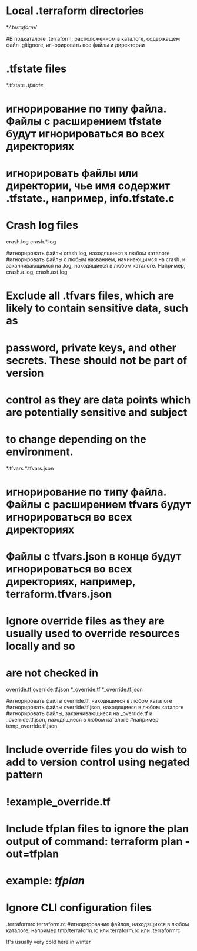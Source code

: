 # Local .terraform directories
**/.terraform/*

#В подкаталоге .terraform, расположенном в каталоге, содержащем файл .gitignore, игнорировать все файлы и директории


# .tfstate files
*.tfstate
*.tfstate.*
# игнорирование по типу файла. Файлы с расширением tfstate будут игнорироваться во всех директориях
# игнорировать файлы или директории, чье имя содержит .tfstate., например,  info.tfstate.c

# Crash log files
crash.log
crash.*.log

#игнорировать файлы crash.log, находящиеся в любом каталоге
#игнорировать файлы c любым названием, начинающимся на  crash. и заканчивающимся на .log, находящиеся в любом каталоге. Например, crash.a.log, crash.ast.log

# Exclude all .tfvars files, which are likely to contain sensitive data, such as
# password, private keys, and other secrets. These should not be part of version 
# control as they are data points which are potentially sensitive and subject 
# to change depending on the environment.
*.tfvars
*.tfvars.json

# игнорирование по типу файла. Файлы с расширением tfvars будут игнорироваться во всех директориях
# Файлы с  tfvars.json в конце будут игнорироваться во всех директориях, например, terraform.tfvars.json

# Ignore override files as they are usually used to override resources locally and so
# are not checked in
override.tf
override.tf.json
*_override.tf
*_override.tf.json

#игнорировать файлы override.tf, находящиеся в любом каталоге
#игнорировать файлы override.tf.json, находящиеся в любом каталоге
#игнорировать файлы, заканчивающиеся на   _override.tf и _override.tf.json, находящиеся в любом каталоге
#например temp_override.tf.json

# Include override files you do wish to add to version control using negated pattern
# !example_override.tf

# Include tfplan files to ignore the plan output of command: terraform plan -out=tfplan
# example: *tfplan*

# Ignore CLI configuration files
.terraformrc
terraform.rc
#игнорирование файлов, находящихся в любом каталоге, например tmp/terraform.rc или terraform.rc или .terraformrc

It's usually very cold here in winter


